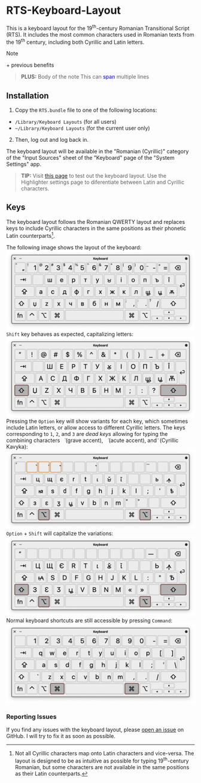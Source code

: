# RTS-Keyboard-Layout
This is a keyboard layout for the 19<sup>th</sup>-century Romanian Transitional Script (RTS). It includes the most common characters used in Romanian texts from the 19<sup>th</sup> century, including both Cyrillic and Latin letters.

> [!NOTE]
> \+ previous benefits

> **PLUS:** Body of the note
> This can <span style="color:blue">span</span> multiple lines

## Installation
1. Copy the `RTS.bundle` file to one of the following locations:
* `/Library/Keyboard Layouts` (for all users)
* `~/Library/Keyboard Layouts` (for the current user only)

2. Then, log out and log back in.

The keyboard layout will be available in the "Romanian (Cyrillic)" category of the "Input Sources" sheet of the "Keyboard" page of the "System Settings" app.

> **TIP:**
> Visit [this page](https://penteliuc.com/box-editor-for-tesseract) to test out the keyboard layout. Use the Highlighter settings page to diferentiate between Latin and Cyrillic characters.

## Keys
The keyboard layout follows the Romanian QWERTY layout and replaces keys to include Cyrillic characters in the same positions as their phonetic Latin counterparts[^1].
<!-- Exceptions are `z` and `î`, which are not part of the Cyrillic alphabet. -->
The following image shows the layout of the keyboard:
![Image](/Images/Keyboard-Screenshot-01.png)
`Shift` key behaves as expected, capitalizing letters:
![Image](/Images/Keyboard-Screenshot-02.png)
Pressing the `Option` key will show variants for each key, which sometimes include Latin letters, or allow access to different Cyrillic letters.
The keys corresponding to `1`, `2`, and `3` are *dead keys* allowing for typing the combining characters ` ̀` (grave accent), ` ́` (acute accent), and ` ꙼ ` (Cyrillic Kavyka):
![Image](/Images/Keyboard-Screenshot-03.png)
`Option` + `Shift` will capitalize the variations:
![Image](/Images/Keyboard-Screenshot-04.png)
Normal keyboard shortcuts are still accessible by pressing `Command`:
![Image](/Images/Keyboard-Screenshot-05.png)

### Reporting Issues
If you find any issues with the keyboard layout, please [open an issue](https://github.com/mariuspenteliuc/RTS-Keyboard-Layout/issues/new/choose) on GitHub.
I will try to fix it as soon as possible.

<!-- foot note -->
[^1]: Not all Cyrillic characters map onto Latin characters and vice-versa.
The layout is designed to be as intuitive as possible for typing 19<sup>th</sup>-century Romanian, but some characters are not available in the same positions as their Latin counterparts.
